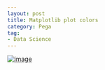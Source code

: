 ```yaml
---
layout: post
title: Matplotlib plot colors
category: Pega
tag:
- Data Science
---
```





[![image](https://jehyunlee.github.io/thumbnails/Python-DS/60_mpl_colors_0.png)](https://jehyunlee.github.io/2021/02/04/Python-DS-60-mpl_colors/)